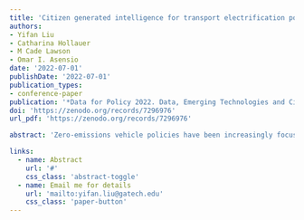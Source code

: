 ```yaml
---
title: 'Citizen generated intelligence for transport electrification policies'
authors:
- Yifan Liu
- Catharina Hollauer
- M Cade Lawson
- Omar I. Asensio
date: '2022-07-01'
publishDate: '2022-07-01'
publication_types:
- conference-paper
publication: '*Data for Policy 2022. Data, Emerging Technologies and Citizens*'
doi: 'https://zenodo.org/records/7296976'
url_pdf: 'https://zenodo.org/records/7296976'

abstract: 'Zero-emissions vehicle policies have been increasingly focused on the deployment and development of electric vehicle (EV) charging infrastructure. One fundamental barrier is the lack of common technology standards which has led to poor data interoperability between networks. For example, EV drivers often face incompatible charging ports or connectors, including closed innovation networks such as Tesla, open networks such as Open Charge Point Protocol (OCPP), and non-networked stations. As a result, large-scale evidence on the quality of the charging experience has been difficult to access and aggregate for decision-makers. In this article, we use machine learning to aggregate citizen-generated data to identify large-scale consumer issues related to infrastructure service provision in the context of electrification in the global transportation sector. Our dataset includes 407,051 publicly-accessible user reviews at 56,291 EV charging stations across the U.S., Europe, and East and Southeast (ESE) Asia from 2010 to 2020. We employ transformer-based natural language processing (NLP) methods to classify topics of discussion from EV users in charging stations globally. We find evidence that the largest closed network Tesla provides EV consumers with better charging service reliability across regions than non-networked stations. Surprisingly, OCPP, which is supposed to reduce barriers to interoperability, provides fare worse charging services than non-networked stations in the U.S. and ESE Asia but not in Europe. We describe long-term evidence on the citizen-generated perspectives for policy evaluation of various technology standards.'

links:
  - name: Abstract
    url: '#'
    css_class: 'abstract-toggle'
  - name: Email me for details
    url: 'mailto:yifan.liu@gatech.edu'
    css_class: 'paper-button'
---
```


<style>
.paper-button {
  background-color: white !important;
  color: #81c784 !important;
  border: 1px solid #81c784 !important;
}

.abstract-toggle {
  background-color: white !important;
  color: #81c784 !important;
  border: 1px solid #81c784 !important;
}
</style>

<script>
document.addEventListener('DOMContentLoaded', function() {
  var abstractToggle = document.querySelector('.abstract-toggle');
  var abstract = document.querySelector('.article-style');
  
  if (abstract) {
    abstract.style.display = 'none';
  }
  
  if (abstractToggle) {
    abstractToggle.addEventListener('click', function(e) {
      e.preventDefault();
      if (abstract) {
        abstract.style.display = abstract.style.display === 'none' ? 'block' : 'none';
      }
    });
  }
});
</script> 